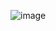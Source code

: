![image](https://github.com/costycnc/w600-pico-costycnc-arm-cortex-m3-assembly/assets/3405110/68e30592-3bfb-4267-9d86-d055a4028d53)

